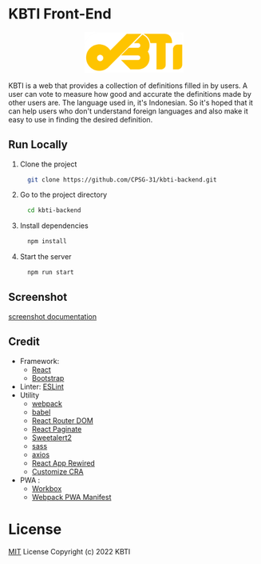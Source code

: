 # KBTI Front-End

<p align="center">
  <img src="./public/logo-yellow.png" width="200">
</p>

KBTI is a web that provides a collection of definitions filled in by users. A user can vote to measure how good and accurate the definitions made by other users are. The language used in, it's Indonesian. So it's hoped that it can help users who don't understand foreign languages and also make it easy to use in finding the desired definition.

## Run Locally

1. Clone the project
    ```bash
      git clone https://github.com/CPSG-31/kbti-backend.git
    ```

2. Go to the project directory
    ```bash
      cd kbti-backend
    ```

3. Install dependencies
    ```bash
      npm install
    ```

4. Start the server
    ```bash
      npm run start
    ```


## Screenshot
[screenshot documentation](https://docs.google.com/document/d/1qRyDgjt5BXucqiPVhSCVVrV-8151NzN5-FGsSzplGIY/edit?usp=sharing)


    
## Credit

- Framework:
  - [React](https://reactjs.org/)
  - [Bootstrap](https://getbootstrap.com/)
- Linter: [ESLint](https://eslint.org/)
- Utility
  - [webpack](https://webpack.js.org/)
  - [babel](https://babeljs.io/)
  - [React Router DOM](https://npmjs.com/package/react-router-dom)
  - [React Paginate](https://npmjs.com/package/react-paginate)
  - [Sweetalert2](https://npmjs.com/package/sweetalert2)
  - [sass](https://npmjs.com/package/sass)
  - [axios](https://npmjs.com/package/axios)
  - [React App Rewired](https://npmjs.com/package/react-app-rewired)
  - [Customize CRA](https://npmjs.com/package/customize-cra)
- PWA :
  - [Workbox](https://developers.google.com/web/tools/workbox/modules/)
  - [Webpack PWA Manifest](https://npmjs.com/package/webpack-pwa-manifest)

# License
[MIT](./LICENSE) License Copyright (c) 2022 KBTI
